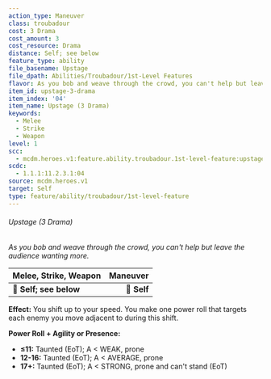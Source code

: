 ```yaml
---
action_type: Maneuver
class: troubadour
cost: 3 Drama
cost_amount: 3
cost_resource: Drama
distance: Self; see below
feature_type: ability
file_basename: Upstage
file_dpath: Abilities/Troubadour/1st-Level Features
flavor: As you bob and weave through the crowd, you can't help but leave the audience wanting more.
item_id: upstage-3-drama
item_index: '04'
item_name: Upstage (3 Drama)
keywords:
  - Melee
  - Strike
  - Weapon
level: 1
scc:
  - mcdm.heroes.v1:feature.ability.troubadour.1st-level-feature:upstage-3-drama
scdc:
  - 1.1.1:11.2.3.1:04
source: mcdm.heroes.v1
target: Self
type: feature/ability/troubadour/1st-level-feature
---
```


###### Upstage (3 Drama)

*As you bob and weave through the crowd, you can't help but leave the audience wanting more.*

| **Melee, Strike, Weapon** | **Maneuver** |
| ------------------------- | -----------: |
| **📏 Self; see below**    |  **🎯 Self** |

**Effect:** You shift up to your speed. You make one power roll that targets each enemy you move adjacent to during this shift.

**Power Roll + Agility or Presence:**

- **≤11:** Taunted (EoT); A < WEAK, prone
- **12-16:** Taunted (EoT); A < AVERAGE, prone
- **17+:** Taunted (EoT); A < STRONG, prone and can't stand (EoT)
